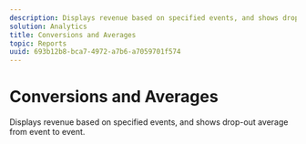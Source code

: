```yaml
---
description: Displays revenue based on specified events, and shows drop-out average from event to event.
solution: Analytics
title: Conversions and Averages
topic: Reports
uuid: 693b12b8-bca7-4972-a7b6-a7059701f574
---
```


# Conversions and Averages

Displays revenue based on specified events, and shows drop-out average from event to event.

